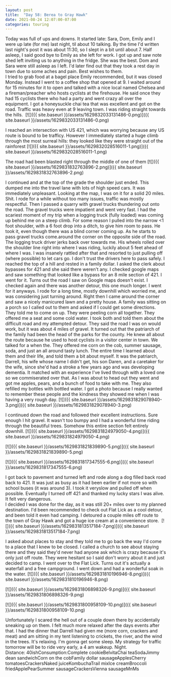 ```yaml
---
layout: post
title:  "Day 58: Berea to Gray Hawk"
date: 2021-08-24 12:07:00-07:00
categories: touring
---
```

Today was full of ups and downs. It started late: Sara, Dom, Emily and I were up late (for me) last night, til about 10 talking. By the time I'd written last night's post it was about 11:30, so I slept in a bit until about 7. Half asleep, I said good bye to Emily as she left for work. I got up and saw note shed left inviting us to anything in the fridge. She was the best. Dom and Sara were still asleep as I left. I'd later find out that they took a rest day in town due to some aches and pain. Best wishes to them.  
I tried to grab food at a bagel place Emily recommended, but it was closed Monday. Instead I went to a coffee shop that opened at 9. I waited around for 15 minutes for it to open and talked with a nice local named Chelsea and a fireman/preacher who hosts cyclists at the firehouse. He said once they had 15 cyclists there who had a party and went crazy all over the equipment. I got a honeysuckle chai tea that was excellent and got on the road. Traffic was heavy even at 9 leaving town. I was riding straight towards the hills. 
[![]({{ site.baseurl }}/assets/1629832033131486-0.png)]({{ site.baseurl }}/assets/1629832033131486-0.png)
  
I reached an intersection with US 421, which was worrying because any US route is bound to be trafficy. However I immediately started a huge climb through the most surreal hills: they looked like they were straight out of the rainforest
[![]({{ site.baseurl }}/assets/1629832028516011-1.png)]({{ site.baseurl }}/assets/1629832028516011-1.png)
  
The road had been blasted right through the middle of one of them
[![]({{ site.baseurl }}/assets/1629831832763896-2.png)]({{ site.baseurl }}/assets/1629831832763896-2.png)
  
I continued and at the top of the grade the shoulder just ended. This dumped me into the travel lane with lots of high speed cars. It was immediately unpleasant. Looking at the map, I was on it for a solid 20 miles. Shit. I rode for a while without too many issues, traffic was mostly respectful. Then I passed a quarry with gravel trucks thundering out onto the road. The gravel trucks were impatient and went very fast. I had the scariest moment of my trip when a logging truck (fully loaded) was coming up behind me on a steep climb. For some reason I pulled into the narrow <1 foot shoulder, with a 6 foot drop into a ditch, to give him room to pass. He took it, even though there was a blind corner coming up. As he starts to pass gravel trucks come.around the corner on the opposite side of the road. The logging truck driver jerks back over towards me. His wheels rolled over the shoulder line right into where I was riding, luckily about 5 feet ahead of where I was. I was insanely rattled after that and resorted to just pulling off (where possible) to let cars go. I don't trust the drivers here to pass safely. I reached the top of a hill and rested in a family dollar. I asked the clerk about bypasses for 421 and she said there weren't any. I checked google maps and saw something that looked like a bypass for an 8 mile section of 421. I went for it. Turns out the road I saw on Google maps doesn't exist. I checked again and there was another detour, this one much longer. I went for it anyways. I rode for a long time, mostly downhill which worried me, and was considering just turning around. Right then I came around the corner and saw a nicely manicured lawn and a pretty house. A family was sitting on a porch so I called out to them and asked if I could get some directions. They told me to come on up. They were peeling corn all together. They offered me a seat and some cold water. I took both and told them about the difficult road and my attempted detour. They said the road I was on would work, but it was about 4 miles of gravel. It turned out that the patriarch of the family had been the head of the parks for the county. He knew all about the route because he used to host cyclists in a visitor center in town. We talked for a when the. They offered me corn on the cob, summer sausage, soda, and just an all around tasty lunch. The entire time I learned about them and their life, and told them a bit about myself. It was the patriarch, Darrell, his wife whose name I didn't get, his son Daren, and a caretaker for the wife, since she'd had a stroke a few years ago and was developing dementia. It matched with an experience I've lived through with a loved one so we commiserated over that. As I was about to head out they went and got me apples, pears, and a bunch of food to take with me. They also refilled my bottles with bottled water. I got a photo because I really wanted to remember these people and the kindness they showed me when I was having a very rough day.
[![]({{ site.baseurl }}/assets/1629831829078940-3.png)]({{ site.baseurl }}/assets/1629831829078940-3.png)
  
I continued down the road and followed their excellent instructions. Sure enough I hit gravel. It wasn't too bumpy and I had a wonderful time riding through the beautiful trees. Somehow this entire section felt entirely downhill.
[![]({{ site.baseurl }}/assets/1629831824979050-4.png)]({{ site.baseurl }}/assets/1629831824979050-4.png)

[![]({{ site.baseurl }}/assets/1629831821839890-5.png)]({{ site.baseurl }}/assets/1629831821839890-5.png)

[![]({{ site.baseurl }}/assets/1629831817347555-6.png)]({{ site.baseurl }}/assets/1629831817347555-6.png)
  
I got back to pavement and turned left and rode along a dog filled back road back to 421. It was just as busy as it had been earlier if not more so with school buses (it was around 3). I took it veryslow and pulled off when possible. Eventually I turned off 421 and thanked my lucky stars I was alive. It felt very dangerous.  
I decided I was done for the day, as it was still 20+ miles over to my planned destination. I'd been recommended to check out Flat Lick as a cool detour, and been told it even had camping. I detoured a couple miles off route to the town of Gray Hawk and got a huge ice cream at a convenience store. 
[![]({{ site.baseurl }}/assets/1629831813517184-7.png)]({{ site.baseurl }}/assets/1629831813517184-7.png)
  
I asked about places to stay and they told me to go back the way I'd come to a place that I knew to be closed. I called a church to see about staying there and they said they'd never had anyone ask which is crazy because it's only just off route. They were hesitant so I said don't worry about it and just decided to camp. I went over to the Flat Lick. Turns out it's actually a waterfall and a free campground. I went down and had a wonderful soak in the water.
[![]({{ site.baseurl }}/assets/1629831810196946-8.png)]({{ site.baseurl }}/assets/1629831810196946-8.png)

[![]({{ site.baseurl }}/assets/1629831806898326-9.png)]({{ site.baseurl }}/assets/1629831806898326-9.png)

[![]({{ site.baseurl }}/assets/1629831800958109-10.png)]({{ site.baseurl }}/assets/1629831800958109-10.png)
  
Unfortunately I scared the hell out of a couple down there by accidentally sneaking up on them. I felt much more relaxed after the days events after that. I had the dinner that Darrell had given me (more corn, crackers and meat) and am sitting in my tent listening to crickets, the river, and the wind in the trees. It's relaxing. I'm gonna get some sleep. My strategy for traffic tomorrow will be to ride very early, a 4 am wakeup. Night.   
Distance: 40ishConsumption:Complete cookieBelvitaChai teaSodaJimmy dean sandwichCorn on the cobFamily dollar sausageApplesCherry tomatoesCrackersNaked juiceKombuchaTrail mixIce creamBroccoli friedApplePearSummer sausageCrackersVienna sausageMnMs  

